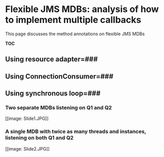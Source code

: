 # Flexible JMS MDBs: analysis of how to implement multiple callbacks </h1>

This page discusses the method annotations on flexible JMS MDBs

__TOC__

##  Using resource adapter=### 

##  Using ConnectionConsumer=### 

##  Using synchronous loop=### 

### Two separate MDBs listening on Q1 and Q2

[[image:  Slide1.JPG]]

### A single MDB with twice as many threads and instances, listening on both Q1 and Q2

[[image:  Slide2.JPG]]
